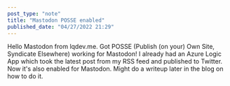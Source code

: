 ```yaml
---
post_type: "note" 
title: "Mastodon POSSE enabled"
published_date: "04/27/2022 21:29"
---
```


Hello Mastodon from lqdev.me. Got POSSE (Publish (on your) Own Site, Syndicate Elsewhere) working for Mastodon! I already had an Azure Logic App which took the latest post from my RSS feed and published to Twitter. Now it's also enabled for Mastodon. Might do a writeup later in the blog on how to do it.
